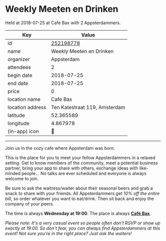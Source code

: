 # Weekly Meeten en Drinken
Held at 2018-07-25 at Cafe Bax with 2 Appsterdammers.
        
|Key|Value
|---|---|
|id|[252198778](https://www.meetup.com/appsterdam/events/252198778/)|
|name|Weekly Meeten en Drinken|
|organizer|Appsterdam|
|attendees|2|
|begin date|2018-07-25|
|end date|2018-07-25|
|price|0|
|location name|Cafe Bax|
|location address|Ten Katestraat 119, Amsterdam|
|latitude|52.365589|
|longitude|4.867978|
|(in-app) icon|🍺|

---

Join us in the cozy cafe where Appsterdam was born.

This is the place for you to meet your fellow Appsterdammers in a relaxed setting. Get to know members of the community, meet a potential business partner, bring your app to share with others, exchange ideas with like-minded people... No talks are ever scheduled and everyone is always welcome to join.

Be sure to ask the waitress/waiter about their seasonal beers and grab a snack to share with your friends. All Appsterdammers get *10% off* *the entire bill*, so order whatever you want to eat/drink. Then sit back and enjoy the company of your peers.

The time is always **Wednesday at 19:00**. The place is always **[Café Bax](http://www.cafebax.nl/)**.

*Please note: It's a very casual event so people often don't RSVP or show up exactly at 19:00. So don't fear, you can *always* find Appsterdammers at this event! Not sure you're in the right place? Just ask the waiters!*


